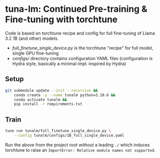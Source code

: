 # tuna-lm: Continued Pre-training & Fine-tuning with torchtune

Code is based on torchtune recipe and config for full fine-tuning of Llama 3.2 1B (and other) models.

- _full_finetune_single_device.py_ is the torchtune "recipe" for full model, single GPU fine-tuning
- _configs/_ directory contains configuration YAML files (configuration is Hydra style, basically a minimal impl. inspired by Hydra)

## Setup

```bash
git submodule update --init --recursive &&
    conda create -y --name tunalm python=3.10.6 &&
    conda activate tunalm &&
    pip install -r requirements.txt
```

## Train

```bash
tune run tunalm/full_finetune_single_device.py \
    --config tunalm/configs/1B_full_single_device.yaml
```

Run the above from the project root _without_ a leading `./` which induces torchtune to raise an `ImportError: Relative module names not supported`.
